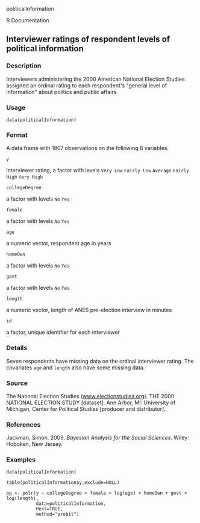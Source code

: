 politicalInformation

R Documentation

## Interviewer ratings of respondent levels of political information

### Description

Interviewers administering the 2000 American National Election Studies
assigned an ordinal rating to each respondent's "general level of information"
about politics and public affairs.

### Usage

    data(politicalInformation)

### Format

A data frame with 1807 observations on the following 8 variables.

`y`

interviewer rating, a factor with levels `Very Low` `Fairly Low` `Average`
`Fairly High` `Very High`

`collegeDegree`

a factor with levels `No` `Yes`

`female`

a factor with levels `No` `Yes`

`age`

a numeric vector, respondent age in years

`homeOwn`

a factor with levels `No` `Yes`

`govt`

a factor with levels `No` `Yes`

`length`

a numeric vector, length of ANES pre-election interview in minutes

`id`

a factor, unique identifier for each interviewer

### Details

Seven respondents have missing data on the ordinal interviewer rating. The
covariates `age` and `length` also have some missing data.

### Source

The National Election Studies (www.electionstudies.org). THE 2000 NATIONAL
ELECTION STUDY [dataset]. Ann Arbor, MI: University of Michigan, Center for
Political Studies [producer and distributor].

### References

Jackman, Simon. 2009. _Bayesian Analysis for the Social Sciences_. Wiley:
Hoboken, New Jersey.

### Examples

    
    data(politicalInformation)
    
    table(politicalInformation$y,exclude=NULL)
    
    op <- polr(y ~ collegeDegree + female + log(age) + homeOwn + govt + log(length),
               data=politicalInformation,
               Hess=TRUE,
               method="probit")


